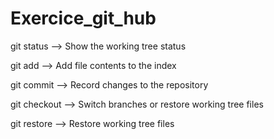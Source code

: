 # Exercice_git_hub

git status --> Show the working tree status

git add --> Add file contents to the index

git commit --> Record changes to the repository

git checkout --> Switch branches or restore working tree files

git restore --> Restore working tree files

